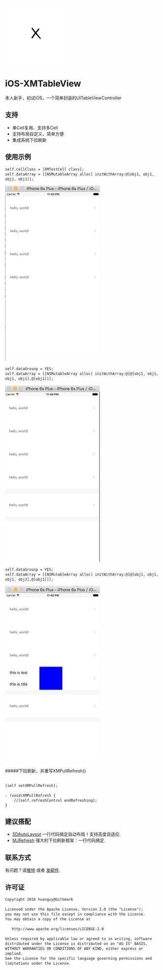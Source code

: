 ![(logo)](https://github.com/GitSmark/iOS-XMTableView/blob/master/Logo_GitSmark%40huangxy.jpg)
# iOS-XMTableView
本人新手，初试iOS，一个简单封装的UITableViewController

支持
-----
* 单Cell复用、支持多Cell
* 支持布局自定义，简单方便
* 集成系统下拉刷新

使用示例
--------
```objc
self.cellClass = [XMTestCell class];
self.dataArray = [[NSMutableArray alloc] initWithArray:@[obj1, obj1, obj1, obj1]];
```
![](XMTableViewDemo1.png)

```objc
self.dataGrounp = YES;
self.dataArray = [[NSMutableArray alloc] initWithArray:@[@[obj1, obj1, obj1, obj1],@[obj1]]];
```
![](XMTableViewDemo2.png)

```objc
self.dataGrounp = YES;
self.dataArray = [[NSMutableArray alloc] initWithArray:@[@[obj1, obj1, obj1, obj2],@[obj1]]];
```
![](XMTableViewDemo3.png)

#####下拉刷新，并重写XMPullRefresh()
```objc

[self setXMPullRefresh];

- (void)XMPullRefresh {
    //[self.refreshControl endRefreshing];
}
```

建议搭配
--------
* [SDAutoLayout](https://github.com/gsdios/SDAutoLayout) 一行代码搞定自动布局！支持高度自适应.
* [MJRefresh](https://github.com/CoderMJLee/MJRefresh) 强大的下拉刷新框架：一行代码搞定.

联系方式
--------
  有问题？请[推特](https://twitter.com/huangxy) 或者 [发邮件](mailto:huangxy8023@foxmail.com).

许可证
----------

    Copyright 2016 huangxy@GitSmark

    Licensed under the Apache License, Version 2.0 (the "License");
    you may not use this file except in compliance with the License.
    You may obtain a copy of the License at

       http://www.apache.org/licenses/LICENSE-2.0

    Unless required by applicable law or agreed to in writing, software
    distributed under the License is distributed on an "AS IS" BASIS,
    WITHOUT WARRANTIES OR CONDITIONS OF ANY KIND, either express or implied.
    See the License for the specific language governing permissions and
    limitations under the License.
